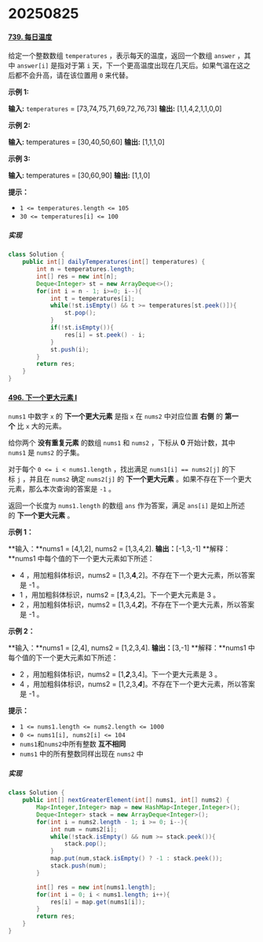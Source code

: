 # 20250825

#### [739. 每日温度](https://leetcode.cn/problems/daily-temperatures/)

给定一个整数数组 `temperatures` ，表示每天的温度，返回一个数组 `answer` ，其中 `answer[i]` 是指对于第 `i` 天，下一个更高温度出现在几天后。如果气温在这之后都不会升高，请在该位置用 `0` 来代替。

**示例 1:**

**输入:** `temperatures` = [73,74,75,71,69,72,76,73]
**输出:** [1,1,4,2,1,1,0,0]

**示例 2:**

**输入:** temperatures = [30,40,50,60]
**输出:** [1,1,1,0]

**示例 3:**

**输入:** temperatures = [30,60,90]
**输出:** [1,1,0]

**提示：**

- `1 <= temperatures.length <= 105`
- `30 <= temperatures[i] <= 100`



##### 实现

```java
class Solution {
    public int[] dailyTemperatures(int[] temperatures) {
        int n = temperatures.length;
        int[] res = new int[n];
        Deque<Integer> st = new ArrayDeque<>();
        for(int i = n - 1; i>=0; i--){
            int t = temperatures[i];
            while(!st.isEmpty() && t >= temperatures[st.peek()]){
                st.pop();
            }
            if(!st.isEmpty()){
                res[i] = st.peek() - i;
            }
            st.push(i);
        }
        return res;
    }
}
```

#### [496. 下一个更大元素 I](https://leetcode.cn/problems/next-greater-element-i/)

`nums1` 中数字 `x` 的 **下一个更大元素** 是指 `x` 在 `nums2` 中对应位置 **右侧** 的 **第一个** 比 `x` 大的元素。

给你两个 **没有重复元素** 的数组 `nums1` 和 `nums2` ，下标从 **0** 开始计数，其中`nums1` 是 `nums2` 的子集。

对于每个 `0 <= i < nums1.length` ，找出满足 `nums1[i] == nums2[j]` 的下标 `j` ，并且在 `nums2` 确定 `nums2[j]` 的 **下一个更大元素** 。如果不存在下一个更大元素，那么本次查询的答案是 `-1` 。

返回一个长度为 `nums1.length` 的数组 `ans` 作为答案，满足 `ans[i]` 是如上所述的 **下一个更大元素** 。

**示例 1：**

**输入：**nums1 = [4,1,2], nums2 = [1,3,4,2].
**输出：**[-1,3,-1]
**解释：**nums1 中每个值的下一个更大元素如下所述：

- 4 ，用加粗斜体标识，nums2 = [1,3,**4**,2]。不存在下一个更大元素，所以答案是 -1 。
- 1 ，用加粗斜体标识，nums2 = [***1***,3,4,2]。下一个更大元素是 3 。
- 2 ，用加粗斜体标识，nums2 = [1,3,4,***2***]。不存在下一个更大元素，所以答案是 -1 。

**示例 2：**

**输入：**nums1 = [2,4], nums2 = [1,2,3,4].
**输出：**[3,-1]
**解释：**nums1 中每个值的下一个更大元素如下所述：

- 2 ，用加粗斜体标识，nums2 = [1,***2***,3,4]。下一个更大元素是 3 。
- 4 ，用加粗斜体标识，nums2 = [1,2,3,***4***]。不存在下一个更大元素，所以答案是 -1 。

**提示：**

- `1 <= nums1.length <= nums2.length <= 1000`
- `0 <= nums1[i], nums2[i] <= 104`
- `nums1`和`nums2`中所有整数 **互不相同**
- `nums1` 中的所有整数同样出现在 `nums2` 中

##### 实现

```java
class Solution {
    public int[] nextGreaterElement(int[] nums1, int[] nums2) {
        Map<Integer,Integer> map = new HashMap<Integer,Integer>();
        Deque<Integer> stack = new ArrayDeque<Integer>();
        for(int i = nums2.length - 1; i >= 0; i--){
            int num = nums2[i];
            while(!stack.isEmpty() && num >= stack.peek()){
                stack.pop();
            }
            map.put(num,stack.isEmpty() ? -1 : stack.peek());
            stack.push(num);
        }

        int[] res = new int[nums1.length];
        for(int i = 0; i < nums1.length; i++){
            res[i] = map.get(nums1[i]);
        }
        return res;
    }
}
```
